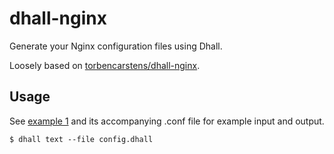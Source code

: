 # dhall-nginx

Generate your Nginx configuration files using Dhall.

Loosely based on [torbencarstens/dhall-nginx](https://github.com/torbencarstens/dhall-nginx).

## Usage

See [example 1](./_tests/example/example1.dhall) and its accompanying .conf file for example input and output.

```console
$ dhall text --file config.dhall
```
